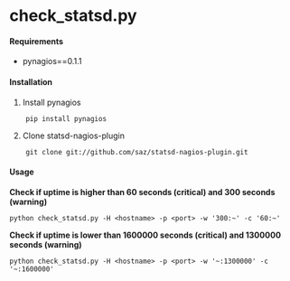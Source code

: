 # check_statsd.py

#### Requirements
* pynagios==0.1.1

#### Installation
1. Install pynagios
```
    pip install pynagios
```

2. Clone statsd-nagios-plugin
```
    git clone git://github.com/saz/statsd-nagios-plugin.git
```

#### Usage

**Check if uptime is higher than 60 seconds (critical) and 300 seconds (warning)**

    python check_statsd.py -H <hostname> -p <port> -w '300:~' -c '60:~'

**Check if uptime is lower than 1600000 seconds (critical) and 1300000 seconds (warning)**

    python check_statsd.py -H <hostname> -p <port> -w '~:1300000' -c '~:1600000'
